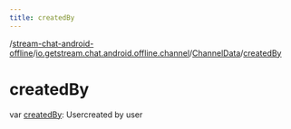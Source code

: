 ```yaml
---
title: createdBy
---
```

/[stream-chat-android-offline](../../index.md)/[io.getstream.chat.android.offline.channel](../index.md)/[ChannelData](index.md)/[createdBy](createdBy.md)  
  
  
  
# createdBy  
var [createdBy](createdBy.md): Usercreated by user
